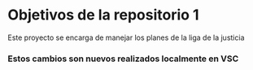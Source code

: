 # Objetivos de la repositorio 1

Este proyecto se encarga de manejar los planes de la liga de la justicia

### Estos cambios son nuevos realizados localmente en VSC

